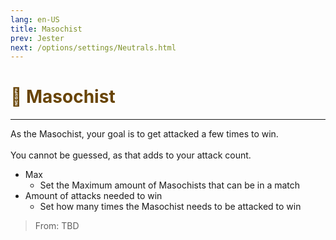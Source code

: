 ```yaml
---
lang: en-US
title: Masochist
prev: Jester
next: /options/settings/Neutrals.html
---
```


# <font color="#684405">🤕 <b>Masochist</b></font> <Badge text="Evil" type="tip" vertical="middle"/>
---

As the Masochist, your goal is to get attacked a few times to win.<br><br>
You cannot be guessed, as that adds to your attack count.
* Max
  * Set the Maximum amount of Masochists that can be in a match
* Amount of attacks needed to win
  * Set how many times the Masochist needs to be attacked to win

> From: TBD